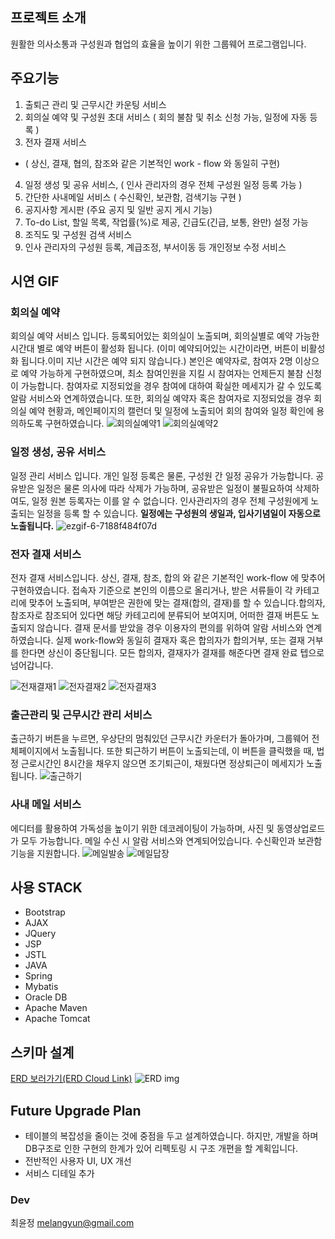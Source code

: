 ## 프로젝트 소개

원활한 의사소통과 구성원과 협업의 효율을 높이기 위한 그룹웨어 프로그램입니다.

## 주요기능
1. 출퇴근 관리 및 근무시간 카운팅 서비스
2. 회의실 예약 및 구성원 초대 서비스 ( 회의 불참 및 취소 신청 가능, 일정에 자동 등록 )
3. 전자 결재 서비스
  - ( 상신, 결재, 협의, 참조와 같은 기본적인 work - flow 와 동일히 구현)
4. 일정 생성 및 공유 서비스, ( 인사 관리자의 경우 전체 구성원 일정 등록 가능 )
5. 간단한 사내메일 서비스 ( 수신확인, 보관함, 검색기능 구현 )
6. 공지사항 게시판 (주요 공지 및 일반 공지 게시 기능)
7. To-do List, 할일 목록, 작업률(%)로 제공, 긴급도(긴급, 보통, 완만) 설정 가능
8. 조직도 및 구성원 검색 서비스
9. 인사 관리자의 구성원 등록, 계급조정, 부서이동 등 개인정보 수정 서비스

## 시연 GIF
### 회의실 예약
회의실 예약 서비스 입니다.
등록되어있는 회의실이 노출되며, 회의실별로 예약 가능한 시간대 별로 예약 버튼이 활성화 됩니다.
(이미 예약되어있는 시간이라면, 버튼이 비활성화 됩니다.이미 지난 시간은 예약 되지 않습니다.)
본인은 예약자로, 참여자 2명 이상으로 예약 가능하게 구현하였으며, 최소 참여인원을 지킬 시 참여자는 언제든지 불참 신청이 가능합니다.
참여자로 지정되었을 경우 참여에 대하여 확실한 메세지가 갈 수 있도록 알람 서비스와 연계하였습니다. 
또한, 회의실 예약자 혹은 참여자로 지정되었을 경우 회의실 예약 현황과, 메인페이지의 캘런더 및 일정에 노출되어 회의 참여와 일정 확인에 용의하도록 구현하였습니다. 
![회의실예약1](https://user-images.githubusercontent.com/52588452/75668948-73d2f180-5cbd-11ea-8200-3ae192b5b6fb.gif)
![회의실예약2](https://user-images.githubusercontent.com/52588452/75668954-77ff0f00-5cbd-11ea-9a5e-9bcc692c332c.gif)


### 일정 생성, 공유 서비스
일정 관리 서비스 입니다.
개인 일정 등록은 물론, 구성원 간 일정 공유가 가능합니다. 공유받은 일정은 물론 의사에 따라 삭제가 가능하며, 공유받은 일정이 불필요하여 삭제하여도, 일정 원본 등록자는 이를 알 수 없습니다.
인사관리자의 경우 전체 구성원에게 노출되는 일정을 등록 할 수 있습니다.
**일정에는 구성원의 생일과, 입사기념일이 자동으로 노출됩니다.**
![ezgif-6-7188f484f07d](https://user-images.githubusercontent.com/52588452/75671379-ee9e0b80-5cc1-11ea-9493-51cfcb995bf8.gif)



### 전자 결재 서비스
전자 결재 서비스입니다.
상신, 결재, 참조, 합의 와 같은 기본적인 work-flow 에 맞추어 구현하였습니다.
접속자 기준으로 본인의 이름으로 올리거나, 받은 서류들이 각 카테고리에 맞추어 노출되며, 부여받은 권한에 맞는 결재(합의, 결재)를 할 수 있습니다.합의자, 참조자로 참조되어 있다면 해당 카테고리에 분류되어 보여지며, 어떠한 결재 버튼도 노출되지 않습니다.
결재 문서를 받았을 경우 이용자의 편의를 위하여 알람 서비스와 연계하였습니다.
실제 work-flow와 동일히 결재자 혹은 합의자가 합의거부, 또는 결재 거부를 한다면 상신이 중단됩니다. 모든 합의자, 결재자가 결재를 해준다면 결재 완료 텝으로 넘어갑니다.

![전재결재1](https://user-images.githubusercontent.com/52588452/75669340-3b7fe300-5cbe-11ea-8cbc-b47bc09eda48.gif)
![전자결재2](https://user-images.githubusercontent.com/52588452/75669343-3d49a680-5cbe-11ea-8290-ed61a034955d.gif)
![전자결재3](https://user-images.githubusercontent.com/52588452/75669349-3f136a00-5cbe-11ea-9bf1-dd014003e34b.gif)



### 출근관리 및 근무시간 관리 서비스
출근하기 버튼을 누르면, 우상단의 멈춰있던 근무시간 카운터가 돌아가며, 그룹웨어 전체페이지에서 노출됩니다.
또한 퇴근하기 버튼이 노출되는데, 이 버튼을 클릭했을 때, 법정 근로시간인 8시간을 채우지 않으면 조기퇴근이, 채웠다면 정상퇴근이 메세지가 노출됩니다.
![출근하기](https://user-images.githubusercontent.com/52588452/75668378-99133000-5cbc-11ea-9179-cbeacd72e279.gif)


### 사내 메일 서비스
에디터를 활용하여 가독성을 높이기 위한 데코레이팅이 가능하며, 사진 및 동영상업로드가 모두 가능합니다.
메일 수신 시 알람 서비스와 연계되어있습니다.
수신확인과 보관함 기능을 지원합니다.
![메일발송](https://user-images.githubusercontent.com/52588452/75670382-f957a100-5cbf-11ea-996f-a403fc230e1d.gif)
![메일답장](https://user-images.githubusercontent.com/52588452/75670375-f78ddd80-5cbf-11ea-8ab1-aa25fa004021.gif)

## 사용 STACK
- Bootstrap
- AJAX
- JQuery
- JSP
- JSTL
- JAVA
- Spring
- Mybatis
- Oracle DB
- Apache Maven
- Apache Tomcat

## 스키마 설계
[ERD 보러가기(ERD Cloud Link)](https://www.erdcloud.com/d/bHGwDJMBXx8qSuuNf)
![ERD img](https://user-images.githubusercontent.com/52588452/75664976-bba24a80-5cb6-11ea-80e3-017d520a20f9.png)


## Future Upgrade Plan
- 테이블의 복잡성을 줄이는 것에 중점을 두고 설계하였습니다. 하지만, 개발을 하며 DB구조로 인한 구현의 한계가 있어 리펙토링 시 구조 개편을 할 계획입니다.
- 전반적인 사용자 UI, UX 개선
- 서비스 디테일 추가

### Dev
최윤정
melangyun@gmail.com
